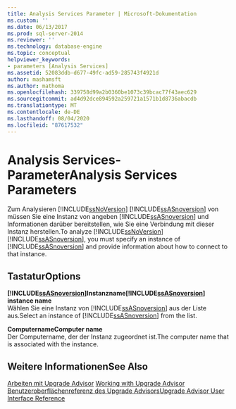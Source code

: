 ```yaml
---
title: Analysis Services Parameter | Microsoft-Dokumentation
ms.custom: ''
ms.date: 06/13/2017
ms.prod: sql-server-2014
ms.reviewer: ''
ms.technology: database-engine
ms.topic: conceptual
helpviewer_keywords:
- parameters [Analysis Services]
ms.assetid: 52083ddb-d677-49fc-ad59-285743f4921d
author: mashamsft
ms.author: mathoma
ms.openlocfilehash: 339758d99a2b0360be1073c39bcac77f43aec629
ms.sourcegitcommit: ad4d92dce894592a259721a1571b1d8736abacdb
ms.translationtype: MT
ms.contentlocale: de-DE
ms.lasthandoff: 08/04/2020
ms.locfileid: "87617532"
---
```

# <a name="analysis-services-parameters"></a><span data-ttu-id="5ad88-102">Analysis Services-Parameter</span><span class="sxs-lookup"><span data-stu-id="5ad88-102">Analysis Services Parameters</span></span>
  <span data-ttu-id="5ad88-103">Zum Analysieren [!INCLUDE[ssNoVersion](../../includes/ssnoversion-md.md)] [!INCLUDE[ssASnoversion](../../includes/ssasnoversion-md.md)] von müssen Sie eine Instanz von angeben [!INCLUDE[ssASnoversion](../../includes/ssasnoversion-md.md)] und Informationen darüber bereitstellen, wie Sie eine Verbindung mit dieser Instanz herstellen.</span><span class="sxs-lookup"><span data-stu-id="5ad88-103">To analyze [!INCLUDE[ssNoVersion](../../includes/ssnoversion-md.md)][!INCLUDE[ssASnoversion](../../includes/ssasnoversion-md.md)], you must specify an instance of [!INCLUDE[ssASnoversion](../../includes/ssasnoversion-md.md)] and provide information about how to connect to that instance.</span></span>  
  
## <a name="options"></a><span data-ttu-id="5ad88-104">Tastatur</span><span class="sxs-lookup"><span data-stu-id="5ad88-104">Options</span></span>  
 <span data-ttu-id="5ad88-105">**[!INCLUDE[ssASnoversion](../../includes/ssasnoversion-md.md)]Instanzname**</span><span class="sxs-lookup"><span data-stu-id="5ad88-105">**[!INCLUDE[ssASnoversion](../../includes/ssasnoversion-md.md)] instance name**</span></span>  
 <span data-ttu-id="5ad88-106">Wählen Sie eine Instanz von [!INCLUDE[ssASnoversion](../../includes/ssasnoversion-md.md)] aus der Liste aus.</span><span class="sxs-lookup"><span data-stu-id="5ad88-106">Select an instance of [!INCLUDE[ssASnoversion](../../includes/ssasnoversion-md.md)] from the list.</span></span>  
  
 <span data-ttu-id="5ad88-107">**Computername**</span><span class="sxs-lookup"><span data-stu-id="5ad88-107">**Computer name**</span></span>  
 <span data-ttu-id="5ad88-108">Der Computername, der der Instanz zugeordnet ist.</span><span class="sxs-lookup"><span data-stu-id="5ad88-108">The computer name that is associated with the instance.</span></span>  
  
## <a name="see-also"></a><span data-ttu-id="5ad88-109">Weitere Informationen</span><span class="sxs-lookup"><span data-stu-id="5ad88-109">See Also</span></span>  
 <span data-ttu-id="5ad88-110">[Arbeiten mit Upgrade Advisor](../../../2014/sql-server/install/working-with-upgrade-advisor.md) </span><span class="sxs-lookup"><span data-stu-id="5ad88-110">[Working with Upgrade Advisor](../../../2014/sql-server/install/working-with-upgrade-advisor.md) </span></span>  
 [<span data-ttu-id="5ad88-111">Benutzeroberflächenreferenz des Upgrade Advisors</span><span class="sxs-lookup"><span data-stu-id="5ad88-111">Upgrade Advisor User Interface Reference</span></span>](../../../2014/sql-server/install/upgrade-advisor-user-interface-reference.md)  
  
  
